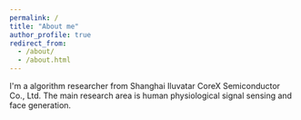```yaml
---
permalink: /
title: "About me"
author_profile: true
redirect_from: 
  - /about/
  - /about.html
---
```



I'm a algorithm researcher from Shanghai Iluvatar CoreX Semiconductor Co., Ltd. The main research area is human physiological signal sensing and face generation.


